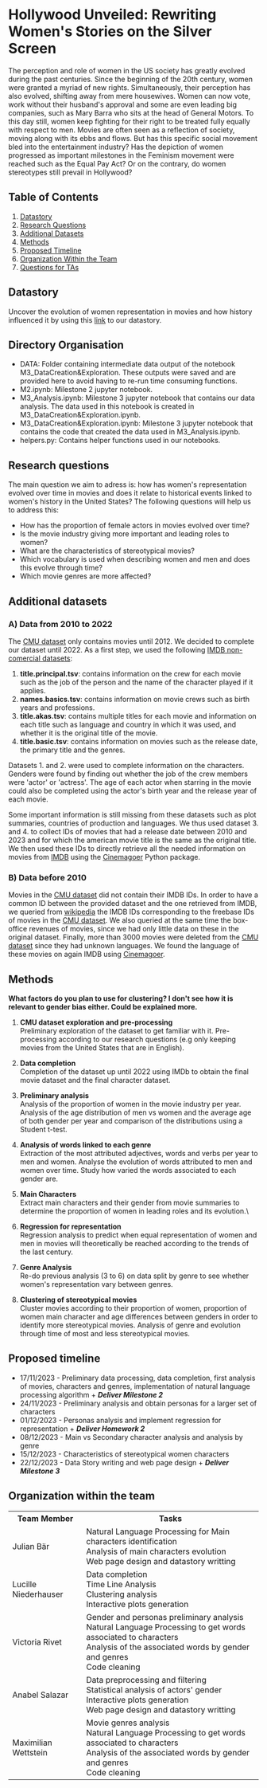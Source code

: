 # Hollywood Unveiled: Rewriting Women's Stories on the Silver Screen

The perception and role of women in the US society has greatly evolved during the past centuries. Since the beginning of the 20th century,
women were granted a myriad of new rights. Simultaneously, their perception has also evolved, shifting away from mere housewives. Women can now vote, work without their husband's approval and some are even leading big companies, such as Mary Barra who sits at the head of General Motors. 
To this day still, women keep fighting for their right to be treated fully equally with respect to men. 
Movies are often seen as a reflection of society, moving along with its ebbs and flows.
But has this specific social movement bled into the entertainment industry? Has the depiction of women progressed as important milestones in the Feminism movement were reached such as the Equal Pay Act? Or on the contrary, do women stereotypes still prevail in Hollywood? 

## Table of Contents

1. [Datastory](#datastory)
2. [Research Questions](#research-questions)
3. [Additional Datasets](#additional-datasets)
4. [Methods](#methods)
5. [Proposed Timeline](#proposed-timeline)
6. [Organization Within the Team](#organization-within-the-team)
7. [Questions for TAs](#questions-for-tas)

## Datastory
Uncover the evolution of women representation in movies and how history influenced it by using this [link](https://anabeldorado.github.io/badabob-datastory.github.io/) to our datastory.

## Directory Organisation
* DATA: Folder containing intermediate data output of the notebook M3_DataCreation&Exploration. These outputs were saved and are provided here to avoid having to re-run time consuming functions.
* M2.ipynb: Milestone 2 jupyter notebook.
* M3_Analysis.ipynb: Milestone 3 jupyter notebook that contains our data analysis. The data used in this notebook is created in M3_DataCreation&Exploration.ipynb.
* M3_DataCreation&Exploration.ipynb: Milestone 3 jupyter notebook that contains the code that created the data used in M3_Analysis.ipynb.
* helpers.py: Contains helper functions used in our notebooks.

## Research questions
The main question we aim to adress is: how has women's representation evolved over time in movies and does it relate to historical events linked to women's history in the United States?
The following questions will help us to address this: 
* How has the proportion of female actors in movies evolved over time? 
* Is the movie industry giving more important and leading roles to women?
* What are the characteristics of stereotypical movies?
* Which vocabulary is used when describing women and men and does this evolve through time?
* Which movie genres are more affected?

## Additional datasets

### A) Data from 2010 to 2022

The [CMU dataset](https://www.cs.cmu.edu/~ark/personas/) only contains movies until 2012. We decided to complete our
dataset until 2022. As a first step, we used the following 
[IMDB non-comercial datasets](https://datasets.imdbws.com/):


1) **title.principal.tsv**: contains information on the crew for each movie such as the job of the person and the 
name of the character played if it applies.
2) **names.basics.tsv**: contains information on movie crews such as birth years and professions.
3) **title.akas.tsv**: contains multiple titles for each movie and information on each title such as language and country 
in which it was used, and whether it is the original title of the movie.
4) **title.basic.tsv**: contains information on movies such as the release date, the primary title and the genres.

Datasets 1. and 2. were used to complete information on the characters. Genders were found by finding out whether the 
job of the crew members were 'actor' or 'actress'. The age of each actor when starring in the movie could also be
completed using the actor's birth year and the release year of each movie.

Some important information is still missing from these datasets such as plot summaries, countries of production
and languages. We thus used dataset 3. and 4. to collect IDs of movies that had a release date between 2010 and 2023 and 
for which the american movie title is the same as the original title. We then used these IDs to directly retrieve 
all the needed information on movies from  [IMDB](https://www.imdb.com/) using the 
[Cinemagoer](https://github.com/cinemagoer/cinemagoer) Python package.

### B) Data before 2010
Movies in the [CMU dataset](https://www.cs.cmu.edu/~ark/personas/) did not contain their IMDB IDs. In order to have a common ID
between the provided dataset and the one retrieved from IMDB, we queried from [wikipedia](https://www.wikipedia.org/)
the IMDB IDs corresponding to the freebase IDs of movies in the [CMU dataset](https://www.cs.cmu.edu/~ark/personas/). We also 
queried at the same time the box-office revenues of movies, since we had only little data on these in the original dataset.
Finally, more than 3000 movies were deleted from the [CMU dataset](https://www.cs.cmu.edu/~ark/personas/) since they had 
unknown languages. We found the language of these movies on again IMDB using [Cinemagoer](https://github.com/cinemagoer/cinemagoer).

## Methods

**What factors do you plan to use for clustering? I don't see how it is relevant to gender bias either. Could be explained more.**

1. **CMU dataset exploration and pre-processing**\
Preliminary exploration of the dataset to get familiar with it. Pre-processing according to our research questions
(e.g only keeping movies from the United States that are in English). 

2. **Data completion**\
Completion of the dataset up until 2022 using IMDb to obtain the final movie dataset and the final character dataset.

3. **Preliminary analysis**\
Analysis of the proportion of women in the movie industry per year.  
Analysis of the age distribution of men vs women and the average age of both gender per year and comparison of the distributions using a Student t-test.

4. **Analysis of words linked to each genre**\
Extraction of the most attributed adjectives, words and verbs per year to men and women.
Analyse the evolution of words attributed to men and women over time.
Study how varied the words associated to each gender are.

5. **Main Characters** \
Extract main characters and their gender from movie summaries to determine the proportion of women in leading roles and its evolution.\

6. **Regression for representation**\
Regression analysis to predict when equal representation of women and men in movies will theoretically be reached according to the trends of the last century.

7. **Genre Analysis**\
Re-do previous analysis (3 to 6) on data split by genre to see whether women's representation vary between genres.

8. **Clustering of stereotypical movies**\
Cluster movies according to their proportion of women, proportion of women main character and age differences between genders in order to identify more stereotypical movies.
Analysis of genre and evolution through time of most and less stereotypical movies.

## Proposed timeline

* 17/11/2023 - Preliminary data processing, data completion, first analysis of movies, characters and genres, implementation of natural language processing algorithm + ***Deliver Milestone 2***
* 24/11/2023 - Preliminary analysis and obtain personas for a larger set of characters 
* 01/12/2023 - Personas analysis and implement regression for representation  + ***Deliver Homework 2***
* 08/12/2023 - Main vs Secondary character analysis and analysis by genre
* 15/12/2023 - Characteristics of stereotypical women characters
* 22/12/2023 - Data Story writing and web page design + ***Deliver Milestone 3***

## Organization within the team

<table class="tg">
  <tr>
    <th>Team Member</th>
    <th>Tasks</th>
  </tr>
  <tr>
    <td>Julian Bär </td>
    <td>Natural Language Processing for Main characters identification<br>
        Analysis of main characters evolution<br>
        Web page design and datastory writting
    </td>
  </tr>
  <tr>
    <td>Lucille Niederhauser </td>
    <td>Data completion<br>
        Time Line Analysis<br>
        Clustering analysis<br>
        Interactive plots generation
    </td>
  </tr>
  <tr>
    <td>Victoria Rivet</td>
    <td>Gender and personas preliminary analysis<br>
        Natural Language Processing to get words associated to characters<br>
        Analysis of the associated words by gender and genres<br>
        Code cleaning
    </td>
  </tr>
  <tr>
    <td>Anabel Salazar</td>
    <td>Data preprocessing and filtering<br>
        Statistical analysis of actors' gender<br>
        Interactive plots generation<br>
        Web page design and datastory writting
    </td>
  </tr>
  <tr>
    <td>Maximilian Wettstein</td>
    <td>Movie genres analysis<br>
        Natural Language Processing to get words associated to characters<br>
        Analysis of the associated words by gender and genres<br>
        Code cleaning
    </td>
  </tr>
</table>
